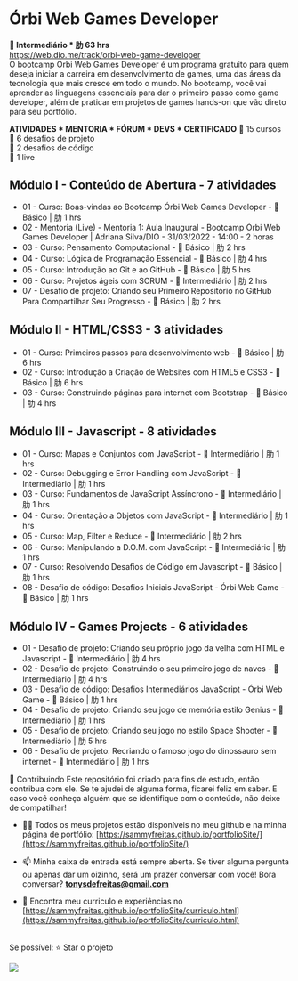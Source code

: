 # Órbi Web Games Developer
<b> Intermediário * 肋 63 hrs</b><br>
https://web.dio.me/track/orbi-web-game-developer
<br>
O bootcamp Órbi Web Games Developer é um programa gratuito para quem deseja iniciar a carreira em desenvolvimento de games, uma das áreas da tecnologia que mais cresce em todo o mundo. No bootcamp, você vai aprender as linguagens essenciais para dar o primeiro passo como game developer, além de praticar em projetos de games hands-on que vão direto para seu portfólio.

<b>ATIVIDADES * MENTORIA * FÓRUM * DEVS * CERTIFICADO</b>
 15 cursos <br>
 6 desafios de projeto <br>
 2 desafios de código <br>
 1 live <br>

## Módulo I - Conteúdo de Abertura - 7 atividades
* 01 - Curso: Boas-vindas ao Bootcamp Órbi Web Games Developer -  Básico | 肋 1 hrs
* 02 - Mentoria (Live) - Mentoria 1: Aula Inaugural - Bootcamp Órbi Web Games Developer | Adriana Silva/DIO - 31/03/2022 - 14:00 - 2 horas
* 03 - Curso: Pensamento Computacional -  Básico | 肋 2 hrs
* 04 - Curso: Lógica de Programação Essencial -  Básico | 肋 4 hrs
* 05 - Curso: Introdução ao Git e ao GitHub -  Básico | 肋 5 hrs
* 06 - Curso: Projetos ágeis com SCRUM -  Intermediário | 肋 2 hrs
* 07 - Desafio de projeto: Criando seu Primeiro Repositório no GitHub Para Compartilhar Seu Progresso -  Básico | 肋 2 hrs

## Módulo II - HTML/CSS3 - 3 atividades
* 01 - Curso: Primeiros passos para desenvolvimento web -  Básico | 肋 6 hrs
* 02 - Curso: Introdução a Criação de Websites com HTML5 e CSS3 -  Básico | 肋 6 hrs
* 03 - Curso: Construindo páginas para internet com Bootstrap -  Básico | 肋 4 hrs

## Módulo III - Javascript - 8 atividades
* 01 - Curso: Mapas e Conjuntos com JavaScript -  Intermediário | 肋 1 hrs
* 02 - Curso: Debugging e Error Handling com JavaScript -  Intermediário | 肋 1 hrs
* 03 - Curso: Fundamentos de JavaScript Assíncrono -  Intermediário | 肋 1 hrs
* 04 - Curso: Orientação a Objetos com JavaScript -  Intermediário | 肋 1 hrs
* 05 - Curso: Map, Filter e Reduce -  Intermediário | 肋 2 hrs
* 06 - Curso: Manipulando a D.O.M. com JavaScript -  Intermediário | 肋 1 hrs
* 07 - Curso: Resolvendo Desafios de Código em Javascript -  Básico | 肋 1 hrs
* 08 - Desafio de código: Desafios Iniciais JavaScript - Órbi Web Game -  Básico | 肋 1 hrs

## Módulo IV - Games Projects - 6 atividades
* 01 - Desafio de projeto: Criando seu próprio jogo da velha com HTML e Javascript -  Intermediário | 肋 4 hrs
* 02 - Desafio de projeto: Construindo o seu primeiro jogo de naves -  Intermediário | 肋 4 hrs
* 03 - Desafio de código: Desafios Intermediários JavaScript - Órbi Web Game -  Básico | 肋 1 hrs
* 04 - Desafio de projeto: Criando seu jogo de memória estilo Genius -  Intermediário | 肋 1 hrs
* 05 - Desafio de projeto: Criando seu jogo no estilo Space Shooter -  Intermediário | 肋 5 hrs
* 06 - Desafio de projeto: Recriando o famoso jogo do dinossauro sem internet -  Intermediário | 肋 1 hrs





🤝 Contribuindo Este repositório foi criado para fins de estudo, então contribua com ele. Se te ajudei de alguma forma, ficarei feliz em saber. E caso você conheça alguém que se identifique com o conteúdo, não deixe de compatilhar! 

- 👨‍💻 Todos os meus projetos estão disponíveis no meu github e na minha página de portfólio: [https://sammyfreitas.github.io/portfolioSite/](https://sammyfreitas.github.io/portfolioSite/) 

- 📫 Minha caixa de entrada está sempre aberta. Se tiver alguma pergunta ou apenas dar um oizinho, será um prazer conversar com você! Bora conversar? **tonysdefreitas@gmail.com**

- 📄 Encontra meu curriculo e experiências no [https://sammyfreitas.github.io/portfolioSite/curriculo.html](https://sammyfreitas.github.io/portfolioSite/curriculo.html)


<br>Se possível:  ⭐️ Star o projeto

<img src="https://hermes.digitalinnovation.one/certificates/cover/58CF30E4.jpg">
